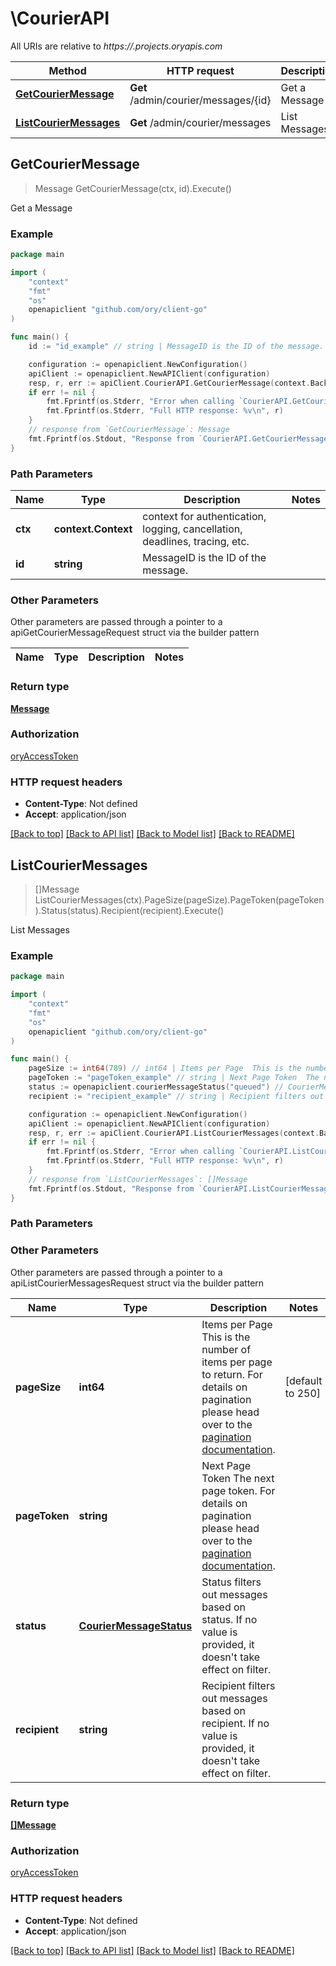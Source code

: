 # \CourierAPI

All URIs are relative to *https://.projects.oryapis.com*

Method | HTTP request | Description
------------- | ------------- | -------------
[**GetCourierMessage**](CourierAPI.md#GetCourierMessage) | **Get** /admin/courier/messages/{id} | Get a Message
[**ListCourierMessages**](CourierAPI.md#ListCourierMessages) | **Get** /admin/courier/messages | List Messages



## GetCourierMessage

> Message GetCourierMessage(ctx, id).Execute()

Get a Message



### Example

```go
package main

import (
	"context"
	"fmt"
	"os"
	openapiclient "github.com/ory/client-go"
)

func main() {
	id := "id_example" // string | MessageID is the ID of the message.

	configuration := openapiclient.NewConfiguration()
	apiClient := openapiclient.NewAPIClient(configuration)
	resp, r, err := apiClient.CourierAPI.GetCourierMessage(context.Background(), id).Execute()
	if err != nil {
		fmt.Fprintf(os.Stderr, "Error when calling `CourierAPI.GetCourierMessage``: %v\n", err)
		fmt.Fprintf(os.Stderr, "Full HTTP response: %v\n", r)
	}
	// response from `GetCourierMessage`: Message
	fmt.Fprintf(os.Stdout, "Response from `CourierAPI.GetCourierMessage`: %v\n", resp)
}
```

### Path Parameters


Name | Type | Description  | Notes
------------- | ------------- | ------------- | -------------
**ctx** | **context.Context** | context for authentication, logging, cancellation, deadlines, tracing, etc.
**id** | **string** | MessageID is the ID of the message. | 

### Other Parameters

Other parameters are passed through a pointer to a apiGetCourierMessageRequest struct via the builder pattern


Name | Type | Description  | Notes
------------- | ------------- | ------------- | -------------


### Return type

[**Message**](Message.md)

### Authorization

[oryAccessToken](../README.md#oryAccessToken)

### HTTP request headers

- **Content-Type**: Not defined
- **Accept**: application/json

[[Back to top]](#) [[Back to API list]](../README.md#documentation-for-api-endpoints)
[[Back to Model list]](../README.md#documentation-for-models)
[[Back to README]](../README.md)


## ListCourierMessages

> []Message ListCourierMessages(ctx).PageSize(pageSize).PageToken(pageToken).Status(status).Recipient(recipient).Execute()

List Messages



### Example

```go
package main

import (
	"context"
	"fmt"
	"os"
	openapiclient "github.com/ory/client-go"
)

func main() {
	pageSize := int64(789) // int64 | Items per Page  This is the number of items per page to return. For details on pagination please head over to the [pagination documentation](https://www.ory.sh/docs/ecosystem/api-design#pagination). (optional) (default to 250)
	pageToken := "pageToken_example" // string | Next Page Token  The next page token. For details on pagination please head over to the [pagination documentation](https://www.ory.sh/docs/ecosystem/api-design#pagination). (optional)
	status := openapiclient.courierMessageStatus("queued") // CourierMessageStatus | Status filters out messages based on status. If no value is provided, it doesn't take effect on filter. (optional)
	recipient := "recipient_example" // string | Recipient filters out messages based on recipient. If no value is provided, it doesn't take effect on filter. (optional)

	configuration := openapiclient.NewConfiguration()
	apiClient := openapiclient.NewAPIClient(configuration)
	resp, r, err := apiClient.CourierAPI.ListCourierMessages(context.Background()).PageSize(pageSize).PageToken(pageToken).Status(status).Recipient(recipient).Execute()
	if err != nil {
		fmt.Fprintf(os.Stderr, "Error when calling `CourierAPI.ListCourierMessages``: %v\n", err)
		fmt.Fprintf(os.Stderr, "Full HTTP response: %v\n", r)
	}
	// response from `ListCourierMessages`: []Message
	fmt.Fprintf(os.Stdout, "Response from `CourierAPI.ListCourierMessages`: %v\n", resp)
}
```

### Path Parameters



### Other Parameters

Other parameters are passed through a pointer to a apiListCourierMessagesRequest struct via the builder pattern


Name | Type | Description  | Notes
------------- | ------------- | ------------- | -------------
 **pageSize** | **int64** | Items per Page  This is the number of items per page to return. For details on pagination please head over to the [pagination documentation](https://www.ory.sh/docs/ecosystem/api-design#pagination). | [default to 250]
 **pageToken** | **string** | Next Page Token  The next page token. For details on pagination please head over to the [pagination documentation](https://www.ory.sh/docs/ecosystem/api-design#pagination). | 
 **status** | [**CourierMessageStatus**](CourierMessageStatus.md) | Status filters out messages based on status. If no value is provided, it doesn&#39;t take effect on filter. | 
 **recipient** | **string** | Recipient filters out messages based on recipient. If no value is provided, it doesn&#39;t take effect on filter. | 

### Return type

[**[]Message**](Message.md)

### Authorization

[oryAccessToken](../README.md#oryAccessToken)

### HTTP request headers

- **Content-Type**: Not defined
- **Accept**: application/json

[[Back to top]](#) [[Back to API list]](../README.md#documentation-for-api-endpoints)
[[Back to Model list]](../README.md#documentation-for-models)
[[Back to README]](../README.md)

